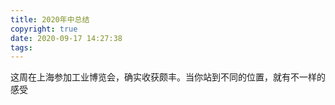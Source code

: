 ```yaml
---
title: 2020年中总结
copyright: true
date: 2020-09-17 14:27:38
tags:
---
```


  这周在上海参加工业博览会，确实收获颇丰。当你站到不同的位置，就有不一样的感受